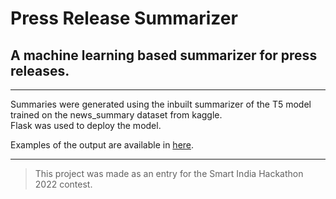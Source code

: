 # Press Release Summarizer
## A machine learning based summarizer for press releases.</h>

____

<p> Summaries were generated using the inbuilt summarizer of the T5 model trained on the news_summary dataset from kaggle.<br>
Flask was used to deploy the model.
</p>

<p> Examples of the output are available in <a href="https://drive.google.com/file/d/10tD6f7RJ4sGyggA3jA6cIaq7qZZzoNIC/view" target="_blank">here</a>.</p>

____
> This project was made as an entry for the Smart India Hackathon 2022 contest.</h>
